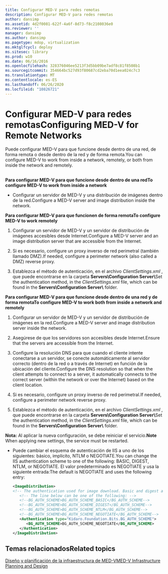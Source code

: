 ```yaml
---
title: Configurar MED-V para redes remotas
description: Configurar MED-V para redes remotas
author: dansimp
ms.assetid: 4d2f0081-622f-4a6f-8d73-f8c2108036e0
ms.reviewer: ''
manager: dansimp
ms.author: dansimp
ms.pagetype: mdop, virtualization
ms.mktglfcycl: deploy
ms.sitesec: library
ms.prod: w10
ms.date: 06/16/2016
ms.openlocfilehash: 328376046ee5213f3d5bb09be7adf8c81f8508b1
ms.sourcegitcommit: 354664bc527d93f80687cd2eba70d1eea024c7c3
ms.translationtype: MT
ms.contentlocale: es-ES
ms.lasthandoff: 06/26/2020
ms.locfileid: "10826721"
---
```

# <span data-ttu-id="13a77-103">Configurar MED-V para redes remotas</span><span class="sxs-lookup"><span data-stu-id="13a77-103">Configuring MED-V for Remote Networks</span></span>


<span data-ttu-id="13a77-104">Puede configurar MED-V para que funcione desde dentro de una red, de forma remota o desde dentro de la red y de forma remota.</span><span class="sxs-lookup"><span data-stu-id="13a77-104">You can configure MED-V to work from inside a network, remotely, or both from inside the network and remotely.</span></span>

## <a href="" id="bkmk-howtoconfiguremedvtoworkfrominsideanetworkorremotely"></a>


**<span data-ttu-id="13a77-105">Para configurar MED-V para que funcione desde dentro de una red</span><span class="sxs-lookup"><span data-stu-id="13a77-105">To configure MED-V to work from inside a network</span></span>**

-   <span data-ttu-id="13a77-106">Configurar un servidor de MED-V y una distribución de imágenes dentro de la red.</span><span class="sxs-lookup"><span data-stu-id="13a77-106">Configure a MED-V server and image distribution inside the network.</span></span>

**<span data-ttu-id="13a77-107">Para configurar MED-V para que funcionen de forma remota</span><span class="sxs-lookup"><span data-stu-id="13a77-107">To configure MED-V to work remotely</span></span>**

1.  <span data-ttu-id="13a77-108">Configurar un servidor de MED-V y un servidor de distribución de imágenes accesibles desde Internet.</span><span class="sxs-lookup"><span data-stu-id="13a77-108">Configure a MED-V server and an image distribution server that are accessible from the Internet.</span></span>

2.  <span data-ttu-id="13a77-109">Si es necesario, configure un proxy inverso de red perimetral (también llamado DMZ).</span><span class="sxs-lookup"><span data-stu-id="13a77-109">If needed, configure a perimeter network (also called a DMZ) reverse proxy.</span></span>

3.  <span data-ttu-id="13a77-110">Establezca el método de autenticación, en el archivo *ClientSettings.xml* , que puede encontrarse en la carpeta **Servers\\Configuration Server\\**</span><span class="sxs-lookup"><span data-stu-id="13a77-110">Set the authentication method, in the *ClientSettings.xml* file, which can be found in the **Servers\\Configuration Server\\** folder.</span></span>

**<span data-ttu-id="13a77-111">Para configurar MED-V para que funcione desde dentro de una red y de forma remota</span><span class="sxs-lookup"><span data-stu-id="13a77-111">To configure MED-V to work both from inside a network and remotely</span></span>**

1.  <span data-ttu-id="13a77-112">Configurar un servidor de MED-V y un servidor de distribución de imágenes en la red.</span><span class="sxs-lookup"><span data-stu-id="13a77-112">Configure a MED-V server and image distribution server inside the network.</span></span>

2.  <span data-ttu-id="13a77-113">Asegúrese de que los servidores son accesibles desde Internet.</span><span class="sxs-lookup"><span data-stu-id="13a77-113">Ensure that the servers are accessible from the Internet.</span></span>

3.  <span data-ttu-id="13a77-114">Configure la resolución DNS para que cuando el cliente intente conectarse a un servidor, se conecte automáticamente al servidor correcto (dentro de la red o a través de Internet) en función de la ubicación del cliente.</span><span class="sxs-lookup"><span data-stu-id="13a77-114">Configure the DNS resolution so that when the client attempts to connect to a server, it automatically connects to the correct server (within the network or over the Internet) based on the client location.</span></span>

4.  <span data-ttu-id="13a77-115">Si es necesario, configure un proxy inverso de red perimetral.</span><span class="sxs-lookup"><span data-stu-id="13a77-115">If needed, configure a perimeter network reverse proxy.</span></span>

5.  <span data-ttu-id="13a77-116">Establezca el método de autenticación, en el archivo *ClientSettings.xml* , que puede encontrarse en la carpeta **Servers\\Configuration Server\\**</span><span class="sxs-lookup"><span data-stu-id="13a77-116">Set the authentication method, in the *ClientSettings.xml* file, which can be found in the **Servers\\Configuration Server\\** folder.</span></span>

<span data-ttu-id="13a77-117">**Nota:**  Al aplicar la nueva configuración, se debe reiniciar el servicio.</span><span class="sxs-lookup"><span data-stu-id="13a77-117">**Note** When applying new settings, the service must be restarted.</span></span>

 

-   <span data-ttu-id="13a77-118">Puede cambiar el esquema de autenticación de IIS a uno de los siguientes: básico, implícito, NTLM o NEGOTIATE.</span><span class="sxs-lookup"><span data-stu-id="13a77-118">You can change the IIS authentication scheme to one of the following: BASIC, DIGEST, NTLM, or NEGOTIATE.</span></span> <span data-ttu-id="13a77-119">El valor predeterminado es NEGOTIATE y usa la siguiente entrada:</span><span class="sxs-lookup"><span data-stu-id="13a77-119">The default is NEGOTIATE and uses the following entry:</span></span>

    ```xml
    <ImageDistribution>
    <!-- The authentication used for image download. Basic and digest authentication should be used only under SSL.-->
       <!-- The line below can be one of the following: -->
       <!--BG_AUTH_SCHEME>BG_AUTH_SCHEME_BASIC</BG_AUTH_SCHEME-->
       <!--BG_AUTH_SCHEME>BG_AUTH_SCHEME_DIGEST</BG_AUTH_SCHEME-->
       <!--BG_AUTH_SCHEME>BG_AUTH_SCHEME_NTLM</BG_AUTH_SCHEME-->
       <!--BG_AUTH_SCHEME>BG_AUTH_SCHEME_NEGOTIATE</BG_AUTH_SCHEME-->
       <Authentication type="Kidaro.Foundation.Bits.BG_AUTH_SCHEME">
          <BG_AUTH_SCHEME>BG_AUTH_SCHEME_NEGOTIATE</BG_AUTH_SCHEME>
       </Authentication>
    </ImageDistribution>
    ```

## <span data-ttu-id="13a77-120">Temas relacionados</span><span class="sxs-lookup"><span data-stu-id="13a77-120">Related topics</span></span>


[<span data-ttu-id="13a77-121">Diseño y planificación de la infraestructura de MED-V</span><span class="sxs-lookup"><span data-stu-id="13a77-121">MED-V Infrastructure Planning and Design</span></span>](med-v-infrastructure-planning-and-design.md)

 

 





